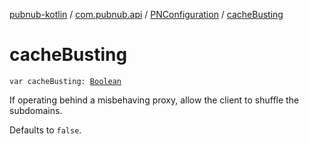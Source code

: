 [pubnub-kotlin](../../index.md) / [com.pubnub.api](../index.md) / [PNConfiguration](index.md) / [cacheBusting](./cache-busting.md)

# cacheBusting

`var cacheBusting: `[`Boolean`](https://kotlinlang.org/api/latest/jvm/stdlib/kotlin/-boolean/index.html)

If operating behind a misbehaving proxy, allow the client to shuffle the subdomains.

Defaults to `false`.

